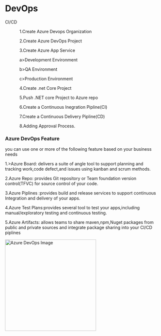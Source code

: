 # DevOps
CI/CD

<ul>
    <ol>  1.Create Azure Devops Organization</ol>
    <ol>2.Create Azure DevOps Project</ol>
    <ol>3.Create Azure App Service</ol>
    <ol>a>Development Environment</ol>
    <ol>b>QA Environment</ol>
    <ol>c>Production Environment</ol>
    <ol>4.Create .net Core Project</ol>
    <ol>5.Push .NET core Project to Azure repo</ol>
    <ol>6.Create a Continuous Inegration Pipline(CI)</ol>
    <ol>7.Create a Continuous Delivery Pipline(CD)</ol>
    <ol>8.Adding Approval Process.</ol>
    <ol></ol>

</ul>

<h3>Azure DevOps Feature </h3>
<p></p>you can use one or more of the following feature based on your business needs</p>
<p>1.>Azure Board: delivers a suite of angle tool to support planning and tracking work,code defect,and issues using kanban and scrum methods.</p>
<p>2.Azure Repo: provides Git repository or Team foundation version control(TFVC) for source control of your code.</p>
<p>3.Azure Piplines :provides build and release services to support continuous Integration and delivery  of your apps.</p>
<p>4.Azure Test Plans:provides several tool to test your apps,including manual/exploratory testing and continuous testing.</p>
<p>5.Azure Artifacts: allows teams to share maven,npm,Nuget packages from public and private sources and integrate package sharing into your CI/CD piplines</p>
  <img src="https://subhankarsarkar.com/wp-content/uploads/2018/09/Azure-DevOps-SubhankarSarkar.png" 
             alt="Azure DevOps Image" 
             style="width:300px;height:auto;">

<!-- [End of the link and image example](https://subhankarsarkar.com/azure-devops-manage-your-application-lifecycle-in-cloud/) -->


